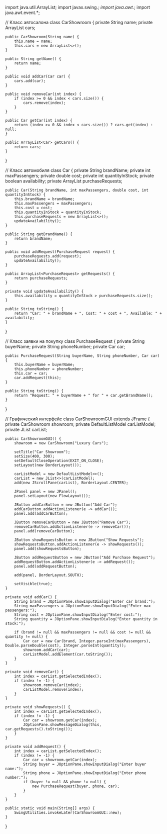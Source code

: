 import java.util.ArrayList;
import javax.swing.*;
import java.awt.*;
import java.awt.event.*;

// Класс автосалона
class CarShowroom {
    private String name;
    private ArrayList<Car> cars;

    public CarShowroom(String name) {
        this.name = name;
        this.cars = new ArrayList<>();
    }

    public String getName() {
        return name;
    }

    public void addCar(Car car) {
        cars.add(car);
    }

    public void removeCar(int index) {
        if (index >= 0 && index < cars.size()) {
            cars.remove(index);
        }
    }

    public Car getCar(int index) {
        return (index >= 0 && index < cars.size()) ? cars.get(index) : null;
    }

    public ArrayList<Car> getCars() {
        return cars;
    }
}

// Класс автомобиля
class Car {
    private String brandName;
    private int maxPassengers;
    private double cost;
    private int quantityInStock;
    private boolean availability;
    private ArrayList<PurchaseRequest> purchaseRequests;

    public Car(String brandName, int maxPassengers, double cost, int quantityInStock) {
        this.brandName = brandName;
        this.maxPassengers = maxPassengers;
        this.cost = cost;
        this.quantityInStock = quantityInStock;
        this.purchaseRequests = new ArrayList<>();
        updateAvailability();
    }

    public String getBrandName() {
        return brandName;
    }

    public void addRequest(PurchaseRequest request) {
        purchaseRequests.add(request);
        updateAvailability();
    }

    public ArrayList<PurchaseRequest> getRequests() {
        return purchaseRequests;
    }

    private void updateAvailability() {
        this.availability = quantityInStock > purchaseRequests.size();
    }

    public String toString() {
        return "Car: " + brandName + ", Cost: " + cost + ", Available: " + availability;
    }
}

// Класс заявки на покупку
class PurchaseRequest {
    private String buyerName;
    private String phoneNumber;
    private Car car;

    public PurchaseRequest(String buyerName, String phoneNumber, Car car) {
        this.buyerName = buyerName;
        this.phoneNumber = phoneNumber;
        this.car = car;
        car.addRequest(this);
    }

    public String toString() {
        return "Request: " + buyerName + " for " + car.getBrandName();
    }
}

// Графический интерфейс
class CarShowroomGUI extends JFrame {
    private CarShowroom showroom;
    private DefaultListModel<String> carListModel;
    private JList<String> carList;

    public CarShowroomGUI() {
        showroom = new CarShowroom("Luxury Cars");

        setTitle("Car Showroom");
        setSize(400, 300);
        setDefaultCloseOperation(EXIT_ON_CLOSE);
        setLayout(new BorderLayout());

        carListModel = new DefaultListModel<>();
        carList = new JList<>(carListModel);
        add(new JScrollPane(carList), BorderLayout.CENTER);

        JPanel panel = new JPanel();
        panel.setLayout(new FlowLayout());

        JButton addCarButton = new JButton("Add Car");
        addCarButton.addActionListener(e -> addCar());
        panel.add(addCarButton);

        JButton removeCarButton = new JButton("Remove Car");
        removeCarButton.addActionListener(e -> removeCar());
        panel.add(removeCarButton);

        JButton showRequestsButton = new JButton("Show Requests");
        showRequestsButton.addActionListener(e -> showRequests());
        panel.add(showRequestsButton);

        JButton addRequestButton = new JButton("Add Purchase Request");
        addRequestButton.addActionListener(e -> addRequest());
        panel.add(addRequestButton);

        add(panel, BorderLayout.SOUTH);

        setVisible(true);
    }

    private void addCar() {
        String brand = JOptionPane.showInputDialog("Enter car brand:");
        String maxPassengers = JOptionPane.showInputDialog("Enter max passengers:");
        String cost = JOptionPane.showInputDialog("Enter cost:");
        String quantity = JOptionPane.showInputDialog("Enter quantity in stock:");

        if (brand != null && maxPassengers != null && cost != null && quantity != null) {
            Car car = new Car(brand, Integer.parseInt(maxPassengers), Double.parseDouble(cost), Integer.parseInt(quantity));
            showroom.addCar(car);
            carListModel.addElement(car.toString());
        }
    }

    private void removeCar() {
        int index = carList.getSelectedIndex();
        if (index != -1) {
            showroom.removeCar(index);
            carListModel.remove(index);
        }
    }

    private void showRequests() {
        int index = carList.getSelectedIndex();
        if (index != -1) {
            Car car = showroom.getCar(index);
            JOptionPane.showMessageDialog(this, car.getRequests().toString());
        }
    }

    private void addRequest() {
        int index = carList.getSelectedIndex();
        if (index != -1) {
            Car car = showroom.getCar(index);
            String buyer = JOptionPane.showInputDialog("Enter buyer name:");
            String phone = JOptionPane.showInputDialog("Enter phone number:");
            if (buyer != null && phone != null) {
                new PurchaseRequest(buyer, phone, car);
            }
        }
    }

    public static void main(String[] args) {
        SwingUtilities.invokeLater(CarShowroomGUI::new);
    }
}
